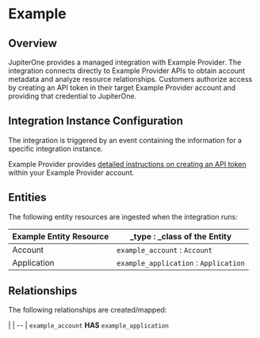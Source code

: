 # Example

## Overview

JupiterOne provides a managed integration with Example Provider. The integration
connects directly to Example Provider APIs to obtain account metadata and
analyze resource relationships. Customers authorize access by creating an API
token in their target Example Provider account and providing that credential to
JupiterOne.

## Integration Instance Configuration

The integration is triggered by an event containing the information for a
specific integration instance.

Example Provider provides [detailed instructions on creating an API token][1]
within your Example Provider account.

## Entities

The following entity resources are ingested when the integration runs:

| Example Entity Resource | \_type : \_class of the Entity        |
| ----------------------- | ------------------------------------- |
| Account                 | `example_account` : `Account`         |
| Application             | `example_application` : `Application` |

## Relationships

The following relationships are created/mapped:

| | -- | `example_account` **HAS** `example_application`

[1]: https://jupiterone.io/
